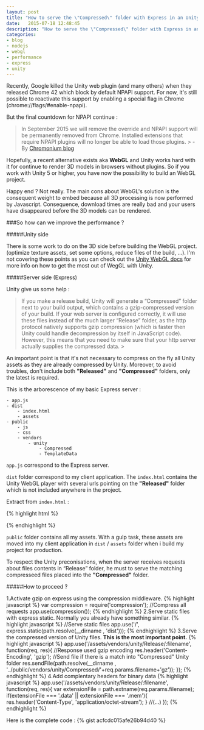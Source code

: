 ```yaml
---
layout: post
title: "How to serve the \"Compressed\" folder with Express in an Unity WebGL release ?"
date:   2015-07-18 12:48:45
description: "How to serve the \"Compressed\" folder with Express in an Unity WebGL release ?"
categories:
- blog
- nodejs
- webgl
- performance
- express
- unity
---
```


Recently, Google killed the Unity web plugin (and many others) when they released Chrome 42 which block by default NPAPI support. For now, it's still possible to reactivate this support by enabling a special flag in Chrome (chrome://flags/#enable-npapi). 

But the final countdown for NPAPI continue :

> In September 2015 we will remove the override and NPAPI support will be permanently removed from Chrome. Installed extensions that require NPAPI plugins will no longer be able to load those plugins. > - By [Chromonium blog][blog-chromium]

Hopefully, a recent alternative exists aka **WebGL** and Unity works hard with it for continue to render 3D models in browsers without plugins. So if you work with Unity 5 or higher, you have now the possibility to build an WebGL project.

Happy end ? Not really. The main cons about WebGL's solution is the consequent weight to embed because all 3D processing is now performed by Javascript. Consequence, download times are really bad and your users have disappeared before the 3D models can be rendered.

###So how can we improve the performance ?

#####Unity side

There is some work to do on the 3D side before building the WebGL project.(optimize texture assets, set some options, reduce files of the build, ...). I'm not covering these points as you can check out the [Unity WebGL docs][unity-webgl] for more info on how to get the most out of WegGL with Unity.

#####Server side (Express)

Unity give us some help :

> If you make a release build, Unity will generate a “Compressed” folder next to your build output, which contains a gzip-compressed version of your build. If your web server is configured correctly, it will use these files instead of the much larger “Release” folder, as the http protocol natively supports gzip compression (which is faster then Unity could handle decompression by itself in JavaScript code). However, this means that you need to make sure that your http server actually supplies the compressed data. >

An important point is that it's not necessary to compress on the fly all Unity assets as they are already compressed by Unity. Moreover, to avoid troubles, don't include both **"Released"** and **"Compressed"** folders, only the latest is required.

This is the arborescence of my basic Express server :

	- app.js
	- dist
		- index.html
		- assets
	- public
		- js
		- css
		- vendors
			- unity
				- Compressed
				- TemplateData

`app.js` correspond to the Express server.

`dist` folder correspond to my client application. The `index.html` contains the Unity WebGL player with several urls pointing on the **"Released"** folder which is not included anywhere in the project.

Extract from `index.html` :

{% highlight html %}
<script src="/assets/vendors/unity/Release/UnityConfig.js"></script>
<script src="/assets/vendors/unity/Release/fileloader.js"></script>
<!-- (...) -->
<script>
script.src = "/assets/vendors/unity/Release/WebGL512.js";
// (...)
</script>
{% endhighlight %}

`public` folder contains all my assets. With a gulp task, these assets are moved into my client application in `dist` / `assets` folder when i build my project for production.   

To respect the Unity preconisations, when the server receives requests about files contents in “Release” folder, he must to serve the matching compresseed files placed into the **"Compressed"** folder.

#####How to proceed ?

1.Activate gzip on express using the compression middleware.
{% highlight javascript %}
var compression = require('compression');
//Compress all requests
app.use(compression());
{% endhighlight %}
2.Serve static files with express static. Normally you already have something similar.
{% highlight javascript %}
//Serve static files
app.use('/', express.static(path.resolve(__dirname , 'dist')));
{% endhighlight %}
3.Serve the compressed version of Unity files. **This is the most important point.**
{% highlight javascript %}
app.use('/assets/vendors/unity/Release/:filename', function(req, res){
    //Response used gzip encoding
    res.header('Content-Encoding', 'gzip');
    //Send file if there is a match into "Compressed" Unity folder
    res.sendFile(path.resolve(__dirname , '../public/vendors/unity/Compressed/'+req.params.filename+'gz'));
});
{% endhighlight %}
4.Add complentary headers for binary data
{% highlight javascript %}
app.use('/assets/vendors/unity/Release/:filename', function(req, res){
    var extensionFile = path.extname(req.params.filename);
    if(extensionFile === '.data' || extensionFile === '.mem'){
        res.header('Content-Type', 'application/octet-stream');
    }
    //(...)
});
{% endhighlight %}


Here is the complete code :
{% gist acfcdc015afe26b94d40 %}


[blog-chromium]: http://blog.chromium.org/2014/11/the-final-countdown-for-npapi.html
[unity-webgl]: http://docs.unity3d.com/Manual/webgl-building.html